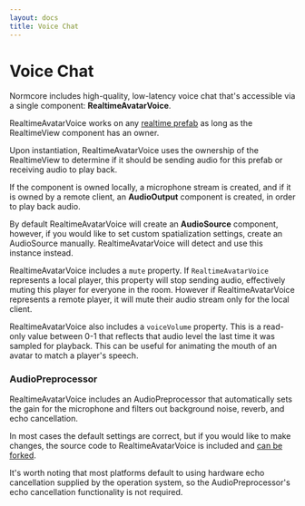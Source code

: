 ```yaml
---
layout: docs
title: Voice Chat
---
```

# Voice Chat

Normcore includes high-quality, low-latency voice chat that's accessible via a single component: **RealtimeAvatarVoice**.

RealtimeAvatarVoice works on any [realtime prefab](../readme.md#prefabs) as long as the RealtimeView component has an owner.

Upon instantiation, RealtimeAvatarVoice uses the ownership of the RealtimeView to determine if it should be sending audio for this prefab or receiving audio to play back.

If the component is owned locally, a microphone stream is created, and if it is owned by a remote client, an **AudioOutput** component is created, in order to play back audio.

By default RealtimeAvatarVoice will create an **AudioSource** component, however, if you would like to set custom spatialization settings, create an AudioSource manually. RealtimeAvatarVoice will detect and use this instance instead.

RealtimeAvatarVoice includes a `mute` property. If `RealtimeAvatarVoice` represents a local player, this property will stop sending audio, effectively muting this player for everyone in the room. However if RealtimeAvatarVoice represents a remote player, it will mute their audio stream only for the local client.

RealtimeAvatarVoice also includes a `voiceVolume` property. This is a read-only value between 0-1 that reflects that audio level the last time it was sampled for playback. This can be useful for animating the mouth of an avatar to match a player's speech.

### AudioPreprocessor
RealtimeAvatarVoice includes an AudioPreprocessor that automatically sets the gain for the microphone and filters out background noise, reverb, and echo cancellation.

In most cases the default settings are correct, but if you would like to make changes, the source code to RealtimeAvatarVoice is included and [can be forked](./avatars.md#modifying-realtimeavatar-scripts).

It's worth noting that most platforms default to using hardware echo cancellation supplied by the operation system, so the AudioPreprocessor's echo cancellation functionality is not required.
